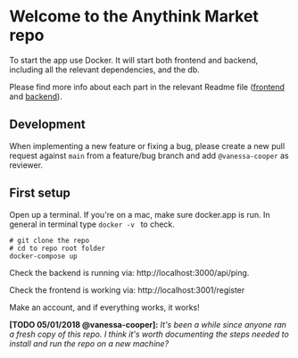 # Welcome to the Anythink Market repo

To start the app use Docker. It will start both frontend and backend, including all the relevant dependencies, and the db.

Please find more info about each part in the relevant Readme file ([frontend](frontend/readme.md) and [backend](backend/README.md)).

## Development

When implementing a new feature or fixing a bug, please create a new pull request against `main` from a feature/bug branch and add `@vanessa-cooper` as reviewer.

## First setup

Open up a terminal. If you're on a mac, make sure docker.app is run. In general in terminal type ```docker -v ``` to check.

``` 
# git clone the repo
# cd to repo root folder
docker-compose up
```

Check the backend is running via: http://localhost:3000/api/ping. 

Check the frontend is working via: http://localhost:3001/register

Make an account, and if everything works, it works!

**[TODO 05/01/2018 @vanessa-cooper]:** _It's been a while since anyone ran a fresh copy of this repo. I think it's worth documenting the steps needed to install and run the repo on a new machine?_
